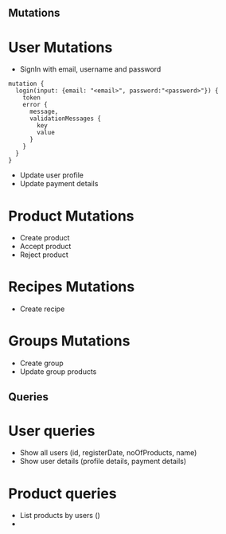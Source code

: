Mutations
---------------

# User Mutations
- SignIn with email, username and password
```
mutation {
  login(input: {email: "<email>", password:"<password>"}) {
    token
    error {
      message,
      validationMessages {
        key
        value
      }
    }
  }
}
```
- Update user profile
- Update payment details

# Product Mutations
- Create product
- Accept product
- Reject product

# Recipes Mutations
- Create recipe

# Groups Mutations
- Create group
- Update group products


Queries
---------------

# User queries
- Show all users (id, registerDate, noOfProducts, name)
- Show user details (profile details, payment details)


# Product queries
- List products by users ()
- 
